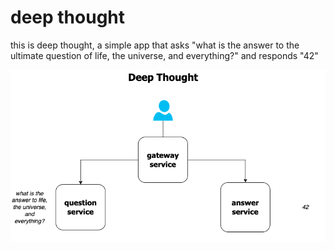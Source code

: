 # deep thought

this is deep thought, a simple app that asks "what is the answer to the ultimate question of life, the universe, and everything?" and responds "42"

![deep thought diagram](../static/0-deep-thought-diagram.png)
